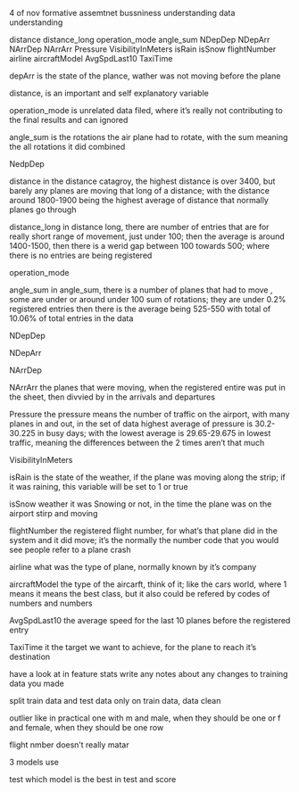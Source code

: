 4 of nov
formative assemtnet
bussniness understanding
data understanding


distance
distance_long
operation_mode
angle_sum
NDepDep
NDepArr
NArrDep
NArrArr
Pressure
VisibilityInMeters
isRain
isSnow
flightNumber
airline
aircraftModel
AvgSpdLast10
TaxiTime

depArr is the state of the plance, wather was not moving before the plane

distance, is an important and self explanatory variable

operation_mode is unrelated data filed, where it’s really not contributing to the final results and can ignored

angle_sum is the rotations the air plane had to rotate, with the sum meaning the all rotations it did combined

NedpDep

distance
in the distance catagroy, the highest distance is over 3400, but barely any planes are moving that long of a distance; with the distance around 1800-1900 being the highest average of distance that normally planes go through

distance_long
in distance long, there are number of entries that are for really short range of movement, just under 100; then the average is around 1400-1500, then there is a werid gap between 100 towards 500; where there is no entries are being registered

operation_mode

angle_sum
in angle_sum, there is a number of planes that had to move , some are under or around under 100 sum of rotations; they are under 0.2% registered entries
then there is the average being 525-550 with total of 10.06% of total entries in the data

NDepDep

NDepArr

NArrDep

NArrArr
the planes that were moving, when the registered entire was put in the sheet, then divvied by in the arrivals and departures

Pressure
the pressure means the number of traffic on the airport, with many planes in and out, in the set of data highest average of pressure is 30.2-30.225 in busy days; with the lowest average is 29.65-29.675 in lowest traffic, meaning the differences between the 2 times aren’t that much

VisibilityInMeters

isRain
is the state of the weather, if the plane was moving along the strip; if it was raining, this variable will be set to 1 or true

isSnow
weather it was Snowing or not, in the time the plane was on the airport stirp and moving

flightNumber
the registered flight number, for what’s that plane did in the system and it did move; it’s the normally the number code that you would see people refer to a plane crash

airline
what was the type of plane, normally known by it’s company

aircraftModel
the type of the aircarft, think of it; like the cars world, where 1 means it means the best class, but it also could be refered by codes of numbers and numbers

AvgSpdLast10
the average speed for the last 10 planes before the registered entry

TaxiTime
it the target we want to achieve, for the plane to reach it’s destination


have a look at in feature stats
write any notes about any changes to training data you made

split train data and test data
only on train data, data clean

outlier like in practical one
with m and male, when they should be one
or f and female, when they should be one row

flight nmber doesn’t really matar

3 models use

test
which model is the best
in test and score